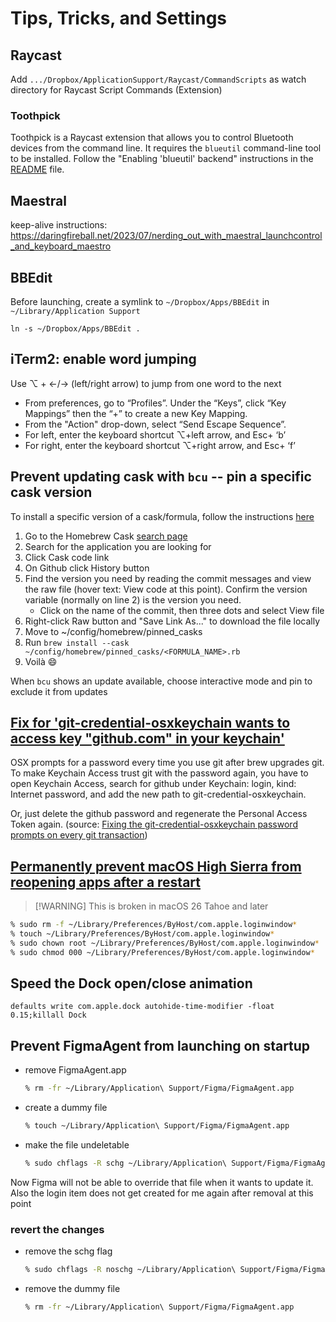 # Tips, Tricks, and Settings

## Raycast

Add `.../Dropbox/ApplicationSupport/Raycast/CommandScripts` as watch directory for Raycast Script Commands (Extension)

### Toothpick
Toothpick is a Raycast extension that allows you to control Bluetooth devices from the command line. It requires the `blueutil` command-line tool to be installed. Follow the "Enabling 'blueutil' backend" instructions in the [README](https://www.raycast.com/VladCuciureanu/toothpick#readme) file.

## Maestral

keep-alive instructions: https://daringfireball.net/2023/07/nerding_out_with_maestral_launchcontrol_and_keyboard_maestro

## BBEdit

Before launching, create a symlink to `~/Dropbox/Apps/BBEdit` in `~/Library/Application Support`

    ln -s ~/Dropbox/Apps/BBEdit .

## iTerm2: enable word jumping

Use ⌥ + <-/-> (left/right arrow) to jump from one word to the next

- From preferences, go to “Profiles”. Under the “Keys”, click “Key Mappings” then the “+” to create a new Key Mapping.
- From the "Action" drop-down, select “Send Escape Sequence”.
- For left, enter the keyboard shortcut ⌥+left arrow, and Esc+ ‘b’
- For right, enter the keyboard shortcut ⌥+right arrow, and Esc+ ‘f’

## Prevent updating cask with `bcu` -- pin a specific cask version

To install a specific version of a cask/formula, follow the instructions [here](https://stackoverflow.com/a/66477916/662731)

1. Go to the Homebrew Cask [search page](https://formulae.brew.sh/cask/)
1. Search for the application you are looking for
1. Click Cask code link
1. On Github click History button
1. Find the version you need by reading the commit messages and view the raw file (hover text: View code at this point). Confirm the version variable (normally on line 2) is the version you need.
    - Click on the name of the commit, then three dots and select View file
1. Right-click Raw button and "Save Link As..." to download the file locally
1. Move to ~/config/homebrew/pinned_casks
1. Run `brew install --cask ~/config/homebrew/pinned_casks/<FORMULA_NAME>.rb`
1. Voilà 😄

When `bcu` shows an update available, choose interactive mode and pin to exclude it from updates

## [Fix for 'git-credential-osxkeychain wants to access key "github.com" in your keychain'](https://stackoverflow.com/a/71936715/662731)

OSX prompts for a password every time you use git after brew upgrades git. To make Keychain Access trust git with the password again, you have to open Keychain Access, search for github under Keychain: login, kind: Internet password, and add the new path to git-credential-osxkeychain.

Or, just delete the github password and regenerate the Personal Access Token again. (source: [Fixing the git-credential-osxkeychain password prompts on every git transaction](https://dominoc925.blogspot.com/2019/11/fixing-git-credential-osxkeychain.html))

## [Permanently prevent macOS High Sierra from reopening apps after a restart](https://apple.stackexchange.com/a/309140/234778)

> [!WARNING] This is broken in macOS 26 Tahoe and later

```bash
% sudo rm -f ~/Library/Preferences/ByHost/com.apple.loginwindow*
% touch ~/Library/Preferences/ByHost/com.apple.loginwindow*
% sudo chown root ~/Library/Preferences/ByHost/com.apple.loginwindow*
% sudo chmod 000 ~/Library/Preferences/ByHost/com.apple.loginwindow*
```

## Speed the Dock open/close animation

`defaults write com.apple.dock autohide-time-modifier -float 0.15;killall Dock`

## Prevent FigmaAgent from launching on startup

- remove FigmaAgent.app

    ```bash
    % rm -fr ~/Library/Application\ Support/Figma/FigmaAgent.app
    ```

- create a dummy file

    ```bash
    % touch ~/Library/Application\ Support/Figma/FigmaAgent.app
    ```

- make the file undeletable

    ```bash
    % sudo chflags -R schg ~/Library/Application\ Support/Figma/FigmaAgent.app
    ```

Now Figma will not be able to override that file when it wants to update it. Also the login item does not get created for me again after removal at this point

### revert the changes

- remove the schg flag

    ```bash
    % sudo chflags -R noschg ~/Library/Application\ Support/Figma/FigmaAgent.app
    ```

- remove the dummy file

    ```bash
    % rm -fr ~/Library/Application\ Support/Figma/FigmaAgent.app
    ```
